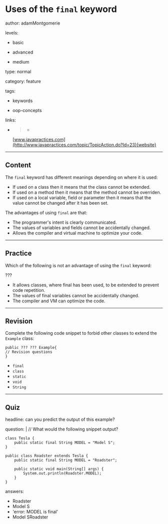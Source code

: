 # Uses of the `final` keyword
author: adamMontgomerie

levels:

  - basic

  - advanced

  - medium

type: normal

category: feature

tags:

  - keywords

  - oop-concepts

links:

  - >-
    [www.javapractices.com](http://www.javapractices.com/topic/TopicAction.do?Id=23){website}

---
## Content

The `final` keyword has different meanings depending on where it is used:
- If used on a class then it means that the class cannot be extended.
- If used on a method then it means that the method cannot be overriden.
- If used on a local variable, field or parameter then it means that the value cannot be changed after it has been set.

The advantages of using `final` are that:
- The programmer's intent is clearly communicated.
- The values of variables and fields cannot be accidentally changed.
- Allows the compiler and virtual machine to optimize your code.

---
## Practice

Which of the following is not an advantage of using the `final` keyword:

???

* It allows classes, where final has been used, to be extended to prevent code repetition.
* The values of final variables cannot be accidentally changed.
* The compiler and VM can optimize the code.

---
## Revision

Complete the following code snippet to forbid other classes to extend the `Example` class:
```
public ??? ??? Example{
// Revision questions
}
```
* `final`
* `class`
* `static`
* `void`
* `String`

---
## Quiz

headline: can you predict the output of this example?

question: |
  // What would the following snippet output?
  ```
  class Tesla {
      public static final String MODEL = "Model S";
  }

  public class Roadster extends Tesla {
      public static final String MODEL = "Roadster";

      public static void main(String[] args) {
          System.out.println(Roadster.MODEL);
      }
  }
  ```

answers:
  - Roadster
  - Model S
  - 'error: MODEL is final'
  - Model SRoadster
